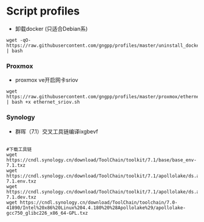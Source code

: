 # Script profiles

- 卸载docker (只适合Debian系)
```shell
wget -qO- https://raw.githubusercontent.com/gngpp/profiles/master/uninstall_docker.sh | bash
```

### Proxmox

- proxmox ve开启网卡sriov

```shell
wget https://raw.githubusercontent.com/gngpp/profiles/master/proxmox/ethernet_sriov.sh | bash +x ethernet_sriov.sh 
```  

### Synology
- 群晖（7.1）交叉工具链编译ixgbevf
```shell

#下载工具链
wget https://cndl.synology.cn/download/ToolChain/toolkit/7.1/base/base_env-7.1.txz
wget https://cndl.synology.cn/download/ToolChain/toolkit/7.1/apollolake/ds.apollolake-7.1.env.txz
wget https://cndl.synology.cn/download/ToolChain/toolkit/7.1/apollolake/ds.apollolake-7.1.dev.txz
wget https://cndl.synology.cn/download/ToolChain/toolchain/7.0-41890/Intel%20x86%20Linux%204.4.180%20%28Apollolake%29/apollolake-gcc750_glibc226_x86_64-GPL.txz
```
